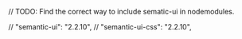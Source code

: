 // TODO:
Find the correct way to include sematic-ui in nodemodules.

// "semantic-ui": "2.2.10",
// "semantic-ui-css": "2.2.10",